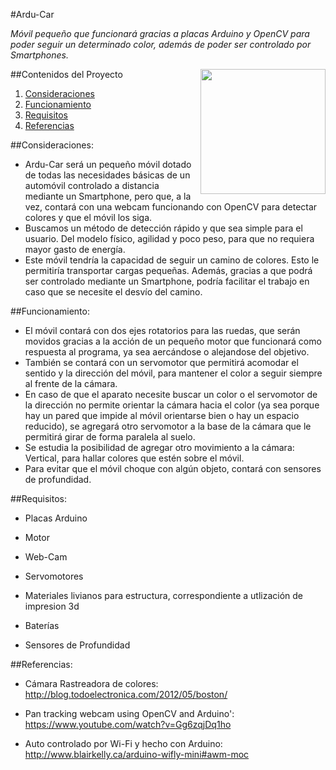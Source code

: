 #Ardu-Car
	
*Móvil pequeño que funcionará gracias a placas Arduino y OpenCV para poder seguir un determinado color, además de poder ser controlado por Smartphones.*

<IMG SRC=http://blog.todoelectronica.com/wp-content/uploads/2012/05/tracking-arduino-1.jpg WIDTH=200 HEIGTH=100 ALIGN=RIGHT />

##Contenidos del Proyecto
1. [Consideraciones](#consideraciones)
2. [Funcionamiento](#funcionamiento)
3. [Requisitos](#requisitos)
4. [Referencias](#referencias)

##Consideraciones:
	

- Ardu-Car será un pequeño móvil dotado de todas las necesidades básicas de un automóvil controlado a distancia mediante un Smartphone, pero que, a la vez, contará con una webcam funcionando con OpenCV para detectar colores y que el móvil los siga.
- Buscamos un método de detección rápido y que sea simple para el usuario. Del modelo físico, agilidad y poco peso, para que no requiera mayor gasto de energía.
- Este móvil tendría la capacidad de seguir un camino de colores. Esto le permitiría transportar cargas pequeñas. Además, gracias a que podrá ser controlado mediante un Smartphone, podría facilitar el trabajo en  caso que se necesite el desvío del camino.




##Funcionamiento:


- El móvil contará con dos ejes rotatorios para las ruedas, que serán movidos gracias a la acción de un pequeño motor que funcionará como respuesta al programa, ya sea aercándose o alejandose del objetivo.
- También se contará con un servomotor que permitirá acomodar el sentido y la dirección del móvil, para mantener el color a seguir siempre al frente de la cámara.
- En caso de que el aparato necesite buscar un color o el servomotor de la dirección no permite orientar la cámara hacia el color (ya sea porque hay un pared que impide al móvil orientarse bien o hay un espacio reducido), se agregará otro servomotor a la base de la cámara que le permitirá girar de forma paralela al suelo. 
- Se estudia la posibilidad de agregar otro movimiento a la cámara: Vertical, para hallar colores que estén sobre el móvil.
- Para evitar que el móvil choque con algún objeto, contará con sensores de profundidad.

##Requisitos:


- Placas Arduino
 
- Motor

- Web-Cam

- Servomotores

- Materiales livianos para estructura, correspondiente a utlización de impresion 3d

- Baterías

- Sensores de Profundidad
	

##Referencias:

 
 - Cámara Rastreadora de colores: http://blog.todoelectronica.com/2012/05/boston/
 

 - Pan tracking webcam using OpenCV and Arduino': https://www.youtube.com/watch?v=Gg6zqjDq1ho


 - Auto controlado por Wi-Fi y hecho con Arduino: http://www.blairkelly.ca/arduino-wifly-mini#awm-moc
